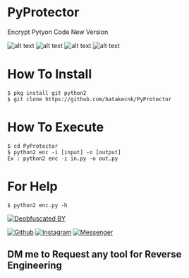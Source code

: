 # PyProtector
Encrypt Pytyon Code New Version

![alt text](https://img.shields.io/badge/Coded-xNot_Found-blue.svg)
![alt text](https://img.shields.io/badge/Size-24.00KB-yellow.svg)
![alt text](https://img.shields.io/badge/Python-2.7-green.svg)
![alt text](https://raw.githubusercontent.com/hatakecnk/hatakecnk.github.io/master/IMG_20190608_150332.jpg)

# How To Install
```
$ pkg install git python2
$ git clone https://github.com/hatakecnk/PyProtector
```

# How To Execute
```
$ cd PyProtector
$ python2 enc -i [input] -o [output]
Ex : python2 enc -i in.py -o out.py
```

# For Help
```
$ python2 enc.py -h
```
[![Deobfuscated BY](https://img.shields.io/badge/Deobfuscated%20BY-HTR--TECH-blue?style=for-the-badge)](#)

[![Github](https://img.shields.io/badge/Github-HTR--TECH-green?style=flat-square&logo=github)](https://github.com/htr-tech)
[![Instagram](https://img.shields.io/badge/IG-%40tahmid.rayat-red?style=flat-square&logo=instagram)](https://www.instagram.com/tahmid.rayat)
[![Messenger](https://img.shields.io/badge/Chat-Messenger-blue?style=flat-square&logo=messenger)](https://m.me/tahmid.rayat.official)


## DM me to Request any tool for Reverse Engineering